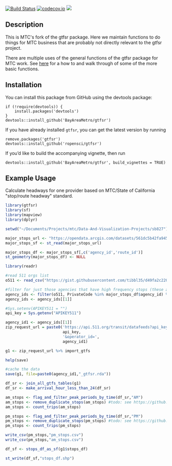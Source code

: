 
[![Build
Status](http://travis-ci.org/ropensci/gtfsr.svg?branch=master)](http://travis-ci.org/ropensci/gtfsr)
[![codecov.io](http://codecov.io/github/ropensci/gtfsr/coverage.svg?branch=master)](http://codecov.io/github/ropensci/gtfsr?branch=master)
[![](http://badges.ropensci.org/55_status.svg)](https://github.com/ropensci/onboarding/issues/55)

## Description

This is MTC's fork of the gtfsr package. Here we maintain functions to do things for MTC business that are probably not directly relevant to the gtfsr project.

There are multiple uses of the general functions of the gtfsr package for MTC work. See [here](https://bayareametro.github.io/Data-And-Visualization-Projects/sb827/sb827_amendment_example.html) for a how to and walk through of some of the more basic functions. 

## Installation

You can install this package from GitHub using the devtools package:

    if (!require(devtools)) {
        install.packages('devtools')
    }
    devtools::install_github('BayAreaMetro/gtfsr')

If you have already installed `gtfsr`, you can get the latest version by
running

    remove.packages('gtfsr')
    devtools::install_github('ropensci/gtfsr')

If you’d like to build the accompanying vignette, then run

    devtools::install_github('BayAreaMetro/gtfsr', build_vignettes = TRUE)

## Example Usage

Calculate headways for one provider based on MTC/State of California "stop/route headway" standard. 

``` r
library(gtfsr)
library(sf)
library(mapview)
library(dplyr)

setwd("~/Documents/Projects/mtc/Data-And-Visualization-Projects/sb827")

major_stops_url <- "https://opendata.arcgis.com/datasets/561dc5b42fa9451b95faf615a3054260_0.geojson"
major_stops_sf <- st_read(major_stops_url)

major_stops_df <- major_stops_sf[,c('agency_id','route_id')]
st_geometry(major_stops_df) <- NULL

library(readr)

#read 511 orgs list
o511 <- read_csv("https://gist.githubusercontent.com/tibbl35/d49fa2c220733b0072fc7c59e0ac412b/raw/cff45d8c8dd2ea951b83c0be729abe72f35b13f7/511_orgs.csv")

#filter for just those agencies that have high frequency stops (these are unlikely to have gtfs data that will fail in processing)
agency_ids <- filter(o511, PrivateCode %in% major_stops_df$agency_id) %>% select(PrivateCode)
agency_ids <- agency_ids[[1]]

#Sys.setenv(APIKEY511 = "")
api_key = Sys.getenv("APIKEY511")

agency_id1 <- agency_ids[[1]] 
zip_request_url = paste0('https://api.511.org/transit/datafeeds?api_key=',
                         api_key,
                         '&operator_id=',
                         agency_id1)

g1 <- zip_request_url %>% import_gtfs

help(save)

#cache the data
save(g1, file=paste0(agency_id1,"_gtfsr.rda"))

df_sr <- join_all_gtfs_tables(g1)
df_sr <- make_arrival_hour_less_than_24(df_sr)

am_stops <- flag_and_filter_peak_periods_by_time(df_sr,"AM")
am_stops <- remove_duplicate_stops(am_stops) #todo: see https://github.com/MetropolitanTransportationCommission/RegionalTransitDatabase/issues/31
am_stops <- count_trips(am_stops) 

pm_stops <- flag_and_filter_peak_periods_by_time(df_sr,"PM")
pm_stops <- remove_duplicate_stops(pm_stops) #todo: see https://github.com/MetropolitanTransportationCommission/RegionalTransitDatabase/issues/31
pm_stops <- count_trips(pm_stops)

write_csv(pm_stops,"pm_stops.csv")
write_csv(pm_stops,"am_stops.csv")

df_sf <- stops_df_as_sf(g1$stops_df)

st_write(df_sf,"stops_df.shp")
```

